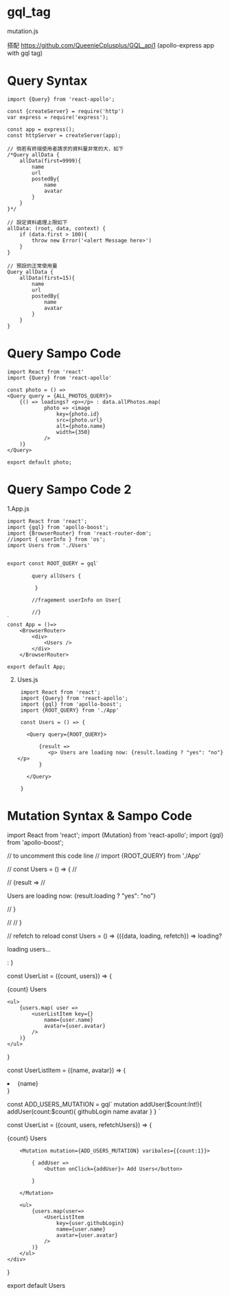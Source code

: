 # gql_tag

mutation.js 

搭配 https://github.com/QueenieCplusplus/GQL_api1 (apollo-express app with gql tag)


# Query Syntax

    import {Query} from 'react-apollo';

    const {createServer} = require('http')
    var express = require('express');

    const app = express();
    const httpServer = createServer(app);

    // 倘若有終端使用者請求的資料量非常的大，如下
    /*Query allData {
        allData(first=9999){
            name
            url
            postedBy{
                name
                avatar
            }
        }
    }*/

    // 設定資料處理上限如下
    allData: (root, data, context) {
        if (data.first > 100){
            throw new Error('<alert Message here>')
        }
    }
    
    // 預設的正常使用量
    Query allData {
        allData(first=15){
            name
            url
            postedBy{
                name
                avatar
            }
        }
    }

# Query Sampo Code

    import React from 'react'
    import {Query} from 'react-apollo'

    const photo = () => 
    <Query query = {ALL_PHOTOS_QUERY}> 
        {() => loadings? <p></p> : data.allPhotos.map(
                photo => <image
                    key={photo.id}
                    src={photo.url}
                    alt={photo.name}
                    width={350}
                />
        )}
    </Query>

    export default photo;
    
    
 # Query Sampo Code 2
 
 
 1.App.js
 
    import React from 'react';
    import {gql} from 'apollo-boost';
    import {BrowserRouter} from 'react-router-dom';
    //import { userInfo } from 'os';
    import Users from './Users'


    export const ROOT_QUERY = gqlˋ
    
            query allUsers {

             }

            //fragement userInfo on User{

            //}
    ˋ
    const App = ()=>
        <BrowserRouter>
            <div>
                <Users />
            </div>
        </BrowserRouter>

    export default App;
 
 
 2. Uses.js
 
         import React from 'react';
         import {Query} from 'react-apollo';
         import {gql} from 'apollo-boost';
         import {ROOT_QUERY} from './App'

         const Users = () => {

           <Query query={ROOT_QUERY}>

               {result =>
                  <p> Users are loading now: {result.loading ? "yes": "no"}</p>
               }

           </Query>

         }

# Mutation Syntax & Sampo Code


import React from 'react';
import {Mutation} from 'react-apollo';
import {gql} from 'apollo-boost';

// to uncomment this code line
// import {ROOT_QUERY} from './App'

// const Users = () => {
//     <Query query={ROOT_QUERY}>

//         {result =>
//             <p> Users are loading now: {result.loading ? "yes": "no"}</p>
//         }

//     </Query>
// }

// refetch to reload
const Users = () =>
    <Query query={ROOT_QUERY}>
    {({data, loading, refetch}) => loading? 
        <p> loading users...</p>:
        <userList count={data.totalUsers}
            users={data.allUsers}
            refetchUsers={referch}
        />
    }
    </Query>

const UserList = ({count, users}) => {
   <div>
    <p>{count} Users</p>

    <ul>
        {users.map( user =>
            <userListItem key={}
                name={user.name}
                avatar={user.avatar}
            />
        )}
    </ul>
   </div>
}

const UserListItem = ({name, avatar}) => {
    <li>
        <image/>
        {name}
    </li>
}

const ADD_USERS_MUTATION = gqlˋ
    mutation addUser($count:Int!){
        addUser(count:$count){
            githubLogin
            name
            avatar
        }
    }
ˋ

const UserList = ({count, users, refetchUsers}) => {
    <div>
        <p> {count} Users </p>

        <Mutation mutation={ADD_USERS_MUTATION} varibales={{count:1}}>

            { addUser => 
                <button onClick={addUser}> Add Users</button>

            }

        </Mutation>

        <ul>
            {users.map(user=>
                <UserListItem
                    key={user.githubLogin}
                    name={user.name}
                    avatar={user.avatar}
                />
            )}
        </ul>
    </div>
}

export default Users
